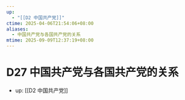 ```yaml
---
up:
  - "[[D2 中国共产党]]"
ctime: 2025-04-06T21:54:06+08:00
aliases:
  - 中国共产党与各国共产党的关系
mtime: 2025-09-09T12:37:19+08:00
---
```


# D27 中国共产党与各国共产党的关系

- up: [[D2 中国共产党]]
